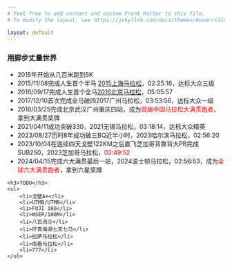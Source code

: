 ```yaml
---
# Feel free to add content and custom Front Matter to this file.
# To modify the layout, see https://jekyllrb.com/docs/themes/#overriding-theme-defaults

layout: default
---
```

  <main>
    <h3>用脚步丈量世界</h3>
    <ul>
        <li>2015年开始从几百米跑到5K</li>
        <li>2015/11/08完成人生首个半马 <a href="/marathon/2015上海马拉松.html">2015上海马拉松</a>，02:25:16，达标大众三级</li>
        <li>2016/09/17完成人生首个全马<a href="/marathon/2016北京马拉松.html">2016北京马拉松</a>，05:05:57</li>
        <li>2017/12/10首次完成全马破四2017广州马拉松，03:53:56，达标大众一级</li>
        <li>2018/03/25完成北京武汉广州重庆四站，成为<span style="color:red;">首届中国马拉松大满贯跑者</span>，拿到大满贯奖牌</li>
        <li>2021/04/11成功突破330，2021无锡马拉松，03:18:14，达标大众精英</li>
        <li>2023/08/27历时8年成功破三BQ近半小时，2023哈尔滨马拉松，02:56:20</li>
        <li>2023/10/04在连续四天戈壁122KM之后直飞芝加哥背靠背大PB完成SUB250，2023芝加哥马拉松，<span style="color:red;">02:49:52</span></li>
        <li>2024/04/15完成六大满贯最后一站，2024波士顿马拉松，02:56:53，成为<span style="color:red;">全球六大满贯跑者</span>，拿到六星奖牌</li>
    </ul>

    <h3>TODO</h3>
    <ul>
        <li>戈壁A+</li>
        <li>UTMB/UTMB</li>
        <li>FUJI 168</li>
        <li>WSER/100M</li>
        <li>八百流沙</li>
        <li>环青海湖七天七马</li>
        <li>拉萨马拉松</li>
        <li>南极马拉松</li>
        <li>777</li>
    </ul>
  </main>